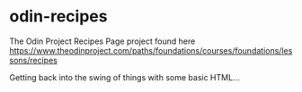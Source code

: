 # odin-recipes

The Odin Project Recipes Page project found here https://www.theodinproject.com/paths/foundations/courses/foundations/lessons/recipes

Getting back into the swing of things with some basic HTML...